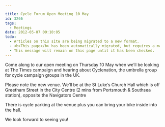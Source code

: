 ```yaml
---

title: Cycle Forum Open Meeting 10 May
id: 3266
tags:
  - Meetings
date: 2012-05-07 09:10:05
todo:
  - Articles on this site are being migrated to a new format.
  - <b>This page</b> has been automatically migrated, but requires a manual check-&amp;-tune to ensure the format and links all work as expected.
  - This message will remain on this page until it has been checked.
---
```


Come along to our open meeting on Thursday 10 May when we’ll be looking at The Times campaign and hearing about Cyclenation, the umbrella group for cycle campaign groups in the UK.

Please note the new venue. We’ll be at the St Luke’s Church Hall which is off Greetham Street in the City Centre (2 mins from Portsmouth &amp; Southsea station), opposite the Navigators Centre

There is cycle parking at the venue plus you can bring your bike inside into the hall.

We look forward to seeing you!

&nbsp;